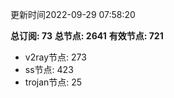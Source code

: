 更新时间2022-09-29 07:58:20

**总订阅: 73**
**总节点: 2641**
**有效节点: 721**
- v2ray节点: 273
- ss节点: 423
- trojan节点: 25
